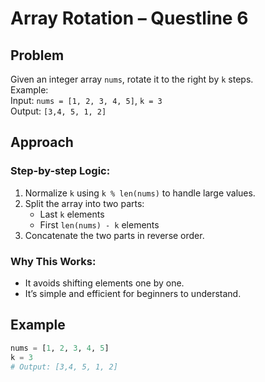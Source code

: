 # Array Rotation – Questline 6

## Problem
Given an integer array `nums`, rotate it to the right by `k` steps.  
Example:  
Input: `nums = [1, 2, 3, 4, 5]`, `k = 3`  
Output: `[3,4, 5, 1, 2]`

## Approach

### Step-by-step Logic:
1. Normalize `k` using `k % len(nums)` to handle large values.
2. Split the array into two parts:
   - Last `k` elements
   - First `len(nums) - k` elements
3. Concatenate the two parts in reverse order.

### Why This Works:
- It avoids shifting elements one by one.
- It’s simple and efficient for beginners to understand.

## Example
```python
nums = [1, 2, 3, 4, 5]
k = 3
# Output: [3,4, 5, 1, 2]
